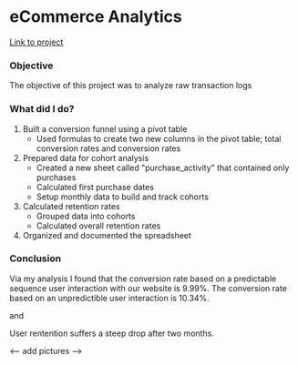 <h1> eCommerce Analytics </h1>
<a href = "https://docs.google.com/spreadsheets/d/1i97ejERFrIHpaiI579U8pIlKGavSbLhcpwlYv0gWcQc/edit#gid=38637670"> Link to project </a>

<h3> Objective </h3>
<p> The objective of this project was to analyze raw transaction logs </p>


<h3> What did I do? </h3>
  <ol>
    <li> Built a conversion funnel using a pivot table 
      <ul>
        <li> Used formulas to create two new columns in the pivot table; total conversion rates and conversion rates </li>
      </ul>
    </li>
    <li> Prepared data for cohort analysis
      <ul>
        <li> Created a new sheet called "purchase_activity" that contained only purchases </li>
        <li> Calculated first purchase dates </li>
        <li> Setup monthly data to build and track cohorts </li>
      </ul>
    </li>
    <li> Calculated retention rates
      <ul>
        <li> Grouped data into cohorts </li>
        <li> Calculated overall retention rates </li>
      </ul>
    </li>
    <li> Organized and documented the spreadsheet </li>
  </ol>


<h3> Conclusion </h3>
<p> Via my analysis I found that the conversion rate based on a predictable sequence user interaction with our website is 9.99%. The conversion rate based on an unpredictible user interaction is 10.34%. </p>
and
<p> User rentention suffers a steep drop after two months. </p>

<-- add pictures -->




